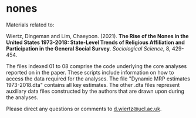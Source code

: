 # nones
Materials related to: 

Wiertz, Dingeman and Lim, Chaeyoon. (2021). <strong>The Rise of the Nones in the United States 1973-2018: State-Level Trends of Religious Affiliation and Participation in the General Social Survey</strong>. <em>Sociological Science</em>, 8, 429-454.

The files indexed 01 to 08 comprise the code underlying the core analyses reported on in the paper. These scripts include information on how to access the data required for the analyses. The file "Dynamic MRP estimates 1973-2018.dta" contains all key estimates. The other .dta files represent auxiliary data files constructed by the authors that are drawn upon during the analyses.   

Please direct any questions or comments to d.wiertz@ucl.ac.uk. 
